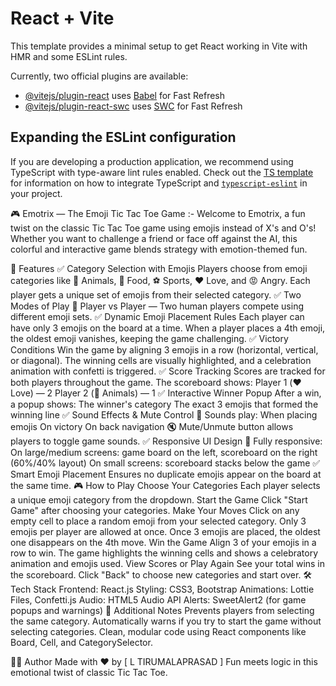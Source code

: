 # React + Vite

This template provides a minimal setup to get React working in Vite with HMR and some ESLint rules.

Currently, two official plugins are available:

- [@vitejs/plugin-react](https://github.com/vitejs/vite-plugin-react/blob/main/packages/plugin-react) uses [Babel](https://babeljs.io/) for Fast Refresh
- [@vitejs/plugin-react-swc](https://github.com/vitejs/vite-plugin-react/blob/main/packages/plugin-react-swc) uses [SWC](https://swc.rs/) for Fast Refresh

## Expanding the ESLint configuration

If you are developing a production application, we recommend using TypeScript with type-aware lint rules enabled. Check out the [TS template](https://github.com/vitejs/vite/tree/main/packages/create-vite/template-react-ts) for information on how to integrate TypeScript and [`typescript-eslint`](https://typescript-eslint.io) in your project.


🎮 Emotrix — The Emoji Tic Tac Toe Game :-
Welcome to Emotrix, a fun twist on the classic Tic Tac Toe game using emojis instead of X's and O's! Whether you want to challenge a friend or face off against the AI, this colorful and interactive game blends strategy with emotion-themed fun.

🌟 Features
✅ Category Selection with Emojis
Players choose from emoji categories like 🐶 Animals, 🍕 Food, ⚽ Sports, ❤️ Love, and 😡 Angry.
Each player gets a unique set of emojis from their selected category.
✅ Two Modes of Play
👥 Player vs Player — Two human players compete using different emoji sets.
✅ Dynamic Emoji Placement Rules
Each player can have only 3 emojis on the board at a time.
When a player places a 4th emoji, the oldest emoji vanishes, keeping the game challenging.
✅ Victory Conditions
Win the game by aligning 3 emojis in a row (horizontal, vertical, or diagonal).
The winning cells are visually highlighted, and a celebration animation with confetti is triggered.
✅ Score Tracking
Scores are tracked for both players throughout the game.
The scoreboard shows:
Player 1 (❤️ Love) — 2
Player 2 (🐶 Animals) — 1
✅ Interactive Winner Popup
After a win, a popup shows:
The winner's  category
The exact 3 emojis that formed the winning line
✅ Sound Effects & Mute Control
🎵 Sounds play:
When placing emojis
On victory
On back navigation
🔇 Mute/Unmute button allows players to toggle game sounds.
✅ Responsive UI Design
📱 Fully responsive:
On large/medium screens: game board on the left, scoreboard on the right (60%/40% layout)
On small screens: scoreboard stacks below the game
✅ Smart Emoji Placement
Ensures no duplicate emojis appear on the board at the same time.
🎮 How to Play
Choose Your Categories
Each player selects a unique emoji category from the dropdown.
Start the Game
Click "Start Game" after choosing your categories.
Make Your Moves
Click on any empty cell to place a random emoji from your selected category.
Only 3 emojis per player are allowed at once.
Once 3 emojis are placed, the oldest one disappears on the 4th move.
Win the Game
Align 3 of your emojis in a row to win.
The game highlights the winning cells and shows a celebratory animation and emojis used.
View Scores or Play Again
See your total wins in the scoreboard.
Click "Back" to choose new categories and start over.
🛠️ Tech Stack
Frontend: React.js
Styling: CSS3, Bootstrap
Animations: Lottie Files, Confetti.js
Audio: HTML5 Audio API
Alerts: SweetAlert2 (for game popups and warnings)
🧠 Additional Notes
Prevents players from selecting the same category.
Automatically warns if you try to start the game without selecting categories.
Clean, modular code using React components like Board, Cell, and CategorySelector.

🧑‍💻 Author
Made with ❤️ by [ L TIRUMALAPRASAD ]
Fun meets logic in this emotional twist of classic Tic Tac Toe.

<!-- Failed to upload "emotrix.mp4" -->
